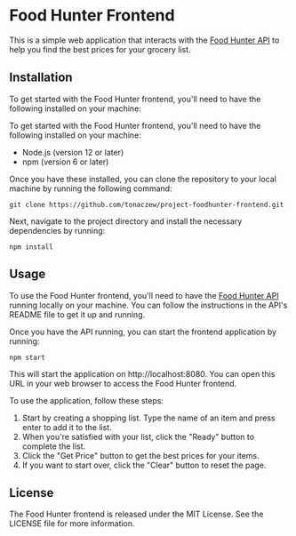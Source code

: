 # Food Hunter Frontend

This is a simple web application that interacts with the [Food Hunter API](https://github.com/tonaczew/project-foodhunter) to help you find the best prices for your grocery list.

## Installation

To get started with the Food Hunter frontend, you'll need to have the following installed on your machine:

To get started with the Food Hunter frontend, you'll need to have the following installed on your machine:

- Node.js (version 12 or later)
- npm (version 6 or later)

Once you have these installed, you can clone the repository to your local machine by running the following command:

`git clone https://github.com/tonaczew/project-foodhunter-frontend.git`

Next, navigate to the project directory and install the necessary dependencies by running:

`npm install`

## Usage

To use the Food Hunter frontend, you'll need to have the [Food Hunter API](https://github.com/tonaczew/project-foodhunter) running locally on your machine. You can follow the instructions in the API's README file to get it up and running.

Once you have the API running, you can start the frontend application by running:

`npm start`

This will start the application on http://localhost:8080. You can open this URL in your web browser to access the Food Hunter frontend.

To use the application, follow these steps:

1. Start by creating a shopping list. Type the name of an item and press enter to add it to the list.
2. When you're satisfied with your list, click the "Ready" button to complete the list.
3. Click the "Get Price" button to get the best prices for your items.
4. If you want to start over, click the "Clear" button to reset the page.

## License
The Food Hunter frontend is released under the MIT License. See the LICENSE file for more information.
